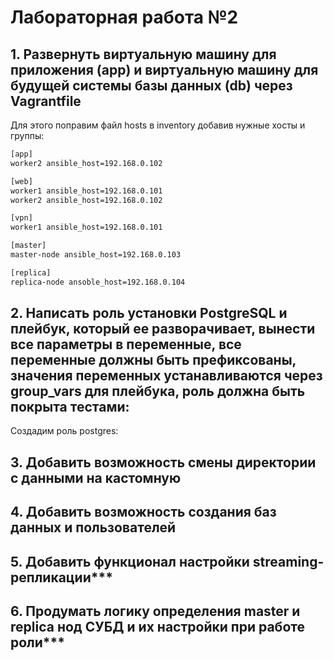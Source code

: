 # Лабораторная работа №2
## 1. Развернуть виртуальную машину для приложения (app) и виртуальную машину для будущей системы базы данных (db) через Vagrantfile

Для этого поправим файл hosts в inventory добавив нужные хосты и группы:
```bash
[app]
worker2 ansible_host=192.168.0.102

[web]
worker1 ansible_host=192.168.0.101
worker2 ansible_host=192.168.0.102

[vpn]
worker1 ansible_host=192.168.0.101

[master]
master-node ansible_host=192.168.0.103

[replica]
replica-node ansoble_host=192.168.0.104
```

## 2. Написать роль установки PostgreSQL и плейбук, который ее разворачивает, вынести все параметры в переменные, все переменные должны быть префиксованы, значения переменных устанавливаются через group_vars для плейбука, роль должна быть покрыта тестами:

Создадим роль postgres:


## 3. Добавить возможность смены директории с данными на кастомную
## 4. Добавить возможность создания баз данных и пользователей
## 5. Добавить функционал настройки streaming-репликации***
## 6. Продумать логику определения master и replica нод СУБД и их настройки при работе роли***
